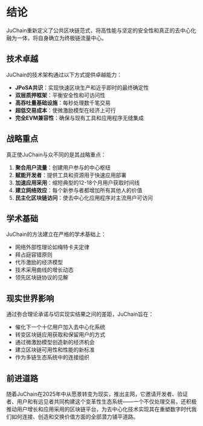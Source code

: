 # 结论

JuChain重新定义了公共区块链范式，将高性能与坚定的安全性和真正的去中心化融为一体，将自身确立为终极链流量中心。

## 技术卓越

JuChain的技术架构通过以下方式提供卓越能力：

* **JPoSA共识**：实现快速区块生产和近乎即时的最终确定性
* **双层质押框架**：平衡安全性和可访问性
* **高吞吐量基础设施**：每秒处理数千笔交易
* **超低交易成本**：使微激励模型在经济上可行
* **完全EVM兼容性**：确保与现有工具和应用程序无缝集成

## 战略重点

真正使JuChain与众不同的是其战略重点：

1. **聚合用户流量**：创建用户参与的中心枢纽
2. **赋能开发者**：提供工具和资源用于快速应用部署
3. **加速应用采用**：缩短典型的12-18个月用户获取时间线
4. **建立网络效应**：每个新参与者都增加所有其他人的价值
5. **民主化区块链访问**：使去中心化应用程序对主流用户可访问

## 学术基础

JuChain的方法建立在严格的学术基础上：

* 网络外部性理论如梅特卡夫定律
* 拜占庭容错原则
* 代币激励的经济模型
* 技术采用曲线的增长动态
* 领先区块链协议的见解

## 现实世界影响

通过弥合理论承诺与切实现实结果之间的差距，JuChain旨在：

* 催化下一个十亿用户加入去中心化系统
* 转变区块链应用获取和保留用户的方式
* 通过微激励模型创造新的经济机会
* 建立区块链可用性和性能的新标准
* 作为多链生态系统中的连接组织

## 前进道路

随着JuChain在2025年中从愿景转变为现实，推出主网，它邀请开发者、验证者、用户和有远见者共同构建这个变革性生态系统——一个不仅处理交易，还积极推动用户增长和应用采用的区块链平台，为去中心化技术实现其在重塑数字时代我们如何连接、创造和交换价值方面的全部潜力铺平道路。
